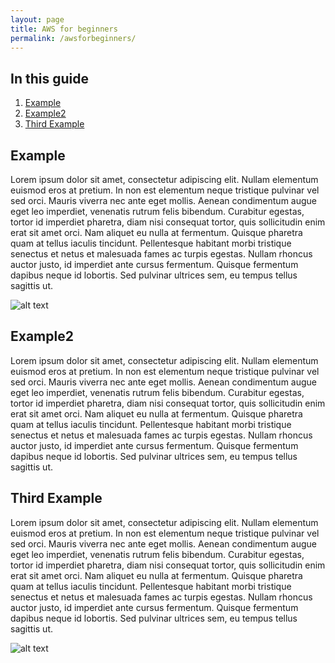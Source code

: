 ```yaml
---
layout: page
title: AWS for beginners
permalink: /awsforbeginners/
---
```


## In this guide

1. [Example](#example)
2. [Example2](#example2)
3. [Third Example](#third-example)

## Example

Lorem ipsum dolor sit amet, consectetur adipiscing elit. Nullam elementum euismod eros at pretium. In non est elementum neque tristique pulvinar vel sed orci. Mauris viverra nec ante eget mollis. Aenean condimentum augue eget leo imperdiet, venenatis rutrum felis bibendum. Curabitur egestas, tortor id imperdiet pharetra, diam nisi consequat tortor, quis sollicitudin enim erat sit amet orci. Nam aliquet eu nulla at fermentum. Quisque pharetra quam at tellus iaculis tincidunt. Pellentesque habitant morbi tristique senectus et netus et malesuada fames ac turpis egestas. Nullam rhoncus auctor justo, id imperdiet ante cursus fermentum. Quisque fermentum dapibus neque id lobortis. Sed pulvinar ultrices sem, eu tempus tellus sagittis ut.

![alt text](https://images.unsplash.com/photo-1547138666-12a241be3c2d?ixlib=rb-1.2.1&ixid=eyJhcHBfaWQiOjEyMDd9&auto=format&fit=crop&w=1650&q=80 "Logo Title Text 1")

## Example2

Lorem ipsum dolor sit amet, consectetur adipiscing elit. Nullam elementum euismod eros at pretium. In non est elementum neque tristique pulvinar vel sed orci. Mauris viverra nec ante eget mollis. Aenean condimentum augue eget leo imperdiet, venenatis rutrum felis bibendum. Curabitur egestas, tortor id imperdiet pharetra, diam nisi consequat tortor, quis sollicitudin enim erat sit amet orci. Nam aliquet eu nulla at fermentum. Quisque pharetra quam at tellus iaculis tincidunt. Pellentesque habitant morbi tristique senectus et netus et malesuada fames ac turpis egestas. Nullam rhoncus auctor justo, id imperdiet ante cursus fermentum. Quisque fermentum dapibus neque id lobortis. Sed pulvinar ultrices sem, eu tempus tellus sagittis ut.

## Third Example

Lorem ipsum dolor sit amet, consectetur adipiscing elit. Nullam elementum euismod eros at pretium. In non est elementum neque tristique pulvinar vel sed orci. Mauris viverra nec ante eget mollis. Aenean condimentum augue eget leo imperdiet, venenatis rutrum felis bibendum. Curabitur egestas, tortor id imperdiet pharetra, diam nisi consequat tortor, quis sollicitudin enim erat sit amet orci. Nam aliquet eu nulla at fermentum. Quisque pharetra quam at tellus iaculis tincidunt. Pellentesque habitant morbi tristique senectus et netus et malesuada fames ac turpis egestas. Nullam rhoncus auctor justo, id imperdiet ante cursus fermentum. Quisque fermentum dapibus neque id lobortis. Sed pulvinar ultrices sem, eu tempus tellus sagittis ut.

![alt text](https://images.unsplash.com/photo-1547138666-12a241be3c2d?ixlib=rb-1.2.1&ixid=eyJhcHBfaWQiOjEyMDd9&auto=format&fit=crop&w=1650&q=80 "Logo Title Text 1")